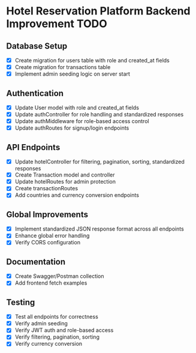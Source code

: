 # Hotel Reservation Platform Backend Improvement TODO

## Database Setup
- [x] Create migration for users table with role and created_at fields
- [x] Create migration for transactions table
- [x] Implement admin seeding logic on server start

## Authentication
- [x] Update User model with role and created_at fields
- [x] Update authController for role handling and standardized responses
- [x] Update authMiddleware for role-based access control
- [x] Update authRoutes for signup/login endpoints

## API Endpoints
- [x] Update hotelController for filtering, pagination, sorting, standardized responses
- [x] Create Transaction model and controller
- [x] Update hotelRoutes for admin protection
- [x] Create transactionRoutes
- [x] Add countries and currency conversion endpoints

## Global Improvements
- [x] Implement standardized JSON response format across all endpoints
- [x] Enhance global error handling
- [x] Verify CORS configuration

## Documentation
- [x] Create Swagger/Postman collection
- [x] Add frontend fetch examples

## Testing
- [x] Test all endpoints for correctness
- [x] Verify admin seeding
- [x] Verify JWT auth and role-based access
- [x] Verify filtering, pagination, sorting
- [x] Verify currency conversion
